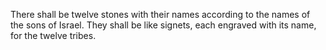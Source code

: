 There shall be twelve stones with their names according to the names of the sons of Israel. They shall be like signets, each engraved with its name, for the twelve tribes.
